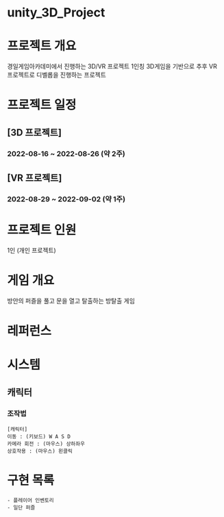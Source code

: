 # unity_3D_Project
# 프로젝트 개요
경일게임아카데미에서 진행하는 3D/VR 프로젝트
1인칭 3D게임을 기반으로 추후 VR 프로젝트로 디벨롭을 진행하는 프로젝트

# 프로젝트 일정
## [3D 프로젝트]
### 2022-08-16 ~ 2022-08-26 (약 2주)



## [VR 프로젝트]
### 2022-08-29 ~ 2022-09-02 (약 1주)

# 프로젝트 인원
1인 (개인 프로젝트)

# 게임 개요
방안의 퍼즐을 풀고 문을 열고 탈출하는 방탈출 게임

# 레퍼런스


# 시스템
## 캐릭터
### 조작법
```
[캐릭터]
이동 : (키보드) W A S D
카메라 회전 : (마우스) 상하좌우
상호작용 : (마우스) 왼클릭
```

# 구현 목록
```
- 플레이어 인벤토리
- 일단 퍼즐
```
